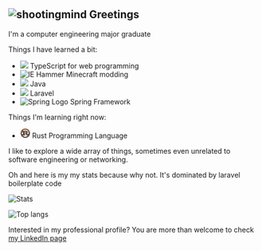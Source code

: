 ## <img src="https://cdn.discordapp.com/emojis/672791823156248576.gif?v=1" alt="shootingmind" width="30"/> Greetings

I'm a computer engineering major graduate 

Things I have learned a bit:

 - <img src="https://emojis.slackmojis.com/emojis/images/1479745458/1383/typescript.png?1479745458" witdh="20" height="20"/> TypeScript for web programming
 - ![IE Hammer](https://cdn.discordapp.com/emojis/456923527207976997.png?v=1) Minecraft modding
 - <img src="https://emojis.slackmojis.com/emojis/images/1450733280/232/java.png?1450733280" witdh="20" height="20"/> Java
 - <img src="https://emojis.slackmojis.com/emojis/images/1536564516/4640/laravel.png?1536564516" witdh="20" height="20"/> Laravel
 - ![Spring Logo](https://spring.io/images/favicon-9d25009f65637a49ac8d91eb1cf7b75e.ico) Spring Framework

Things I'm learning right now:

 - <img src="https://raw.githubusercontent.com/docker-library/docs/a11c341c57de07fbccfed7b21ea92d4bc40130a2/rust/logo.png" witdh="20" height="20"/> Rust Programming Language

I like to explore a wide array of things, sometimes even unrelated to software engineering or networking.

Oh and here is my my stats because why not. It's dominated by laravel boilerplate code

![Stats](https://github-readme-stats.vercel.app/api?username=sayyidyofa&show_icons=true&theme=tokyonight)


![Top langs](https://github-readme-stats.vercel.app/api/top-langs/?username=sayyidyofa&layout=compact&theme=tokyonight)

Interested in my professional profile? You are more than welcome to check [my LinkedIn page](https://linkedin.com/in/sayyidyofa)
